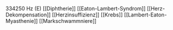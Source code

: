 334250 Hz (E)
[[Diphtherie]]
[[Eaton-Lambert-Syndrom]]
[[Herz-Dekompensation]]
[[Herzinsuffizienz]]
[[Krebs]]
[[Lambert-Eaton-Myasthenie]]
[[Markschwammniere]]